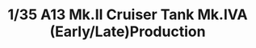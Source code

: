 ---
layout: product
title: "1/35 A13 Mk.II Cruiser Tank Mk.IVA (Early/Late)Production"
price: "TBA" 
desc: "Maketa"
img_path: "/assets/img/BRNC35029.webp"
brand: "Bronco"
available: false
special_offer: false
new: false
soon: false
cat: "010000"
subcat: "015800"
subsubcat: "0N/A"
sifra: "BRNC35029"
popular: false
---